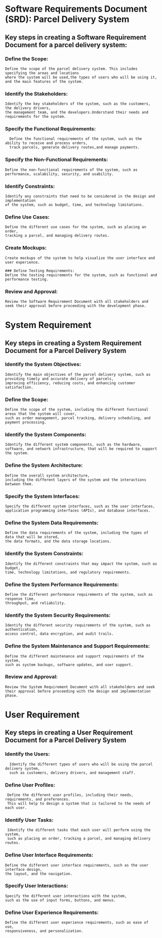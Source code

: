   # Software Requirements Document (SRD):  Parcel Delivery System
   ## Key steps in creating a Software Requirement Document for a parcel delivery system:

 ###   Define the Scope: 
    Define the scope of the parcel delivery system. This includes specifying the areas and locations 
    where the system will be used,the types of users who will be using it, and the main features of the system.

  ###   Identify the Stakeholders: 
    Identify the key stakeholders of the system, such as the customers, the delivery drivers, 
    the management team, and the developers.Understand their needs and requirements for the system.

   ###    Specify the Functional Requirements: 
      Define the functional requirements of the system, such as the ability to receive and process orders, 
      track parcels, generate delivery routes,and manage payments.

 ###       Specify the Non-Functional Requirements: 
    Define the non-functional requirements of the system, such as performance, scalability, security, and usability.

   ###  Identify Constraints: 
    Identify any constraints that need to be considered in the design and implementation 
    of the system, such as budget, time, and technology limitations.

   ###  Define Use Cases: 
    Define the different use cases for the system, such as placing an order, 
    tracking a parcel, and managing delivery routes.

   ###  Create Mockups: 
    Create mockups of the system to help visualize the user interface and user experience.

    ### Define Testing Requirements: 
    Define the testing requirements for the system, such as functional and performance testing.

  ###   Review and Approval: 
    Review the Software Requirement Document with all stakeholders and
    seek their approval before proceeding with the development phase.
    
    
# System Requirement

## Key steps in creating a System Requirement Document for a Parcel Delivery System

  ###    Identify the System Objectives: 
    Identify the main objectives of the parcel delivery system, such as providing timely and accurate delivery of parcels, 
    improving efficiency, reducing costs, and enhancing customer satisfaction.

   ###   Define the Scope: 
    Define the scope of the system, including the different functional areas that the system will cover, 
    such as order management, parcel tracking, delivery scheduling, and payment processing.

  ###    Identify the System Components: 
    Identify the different system components, such as the hardware,
    software, and network infrastructure, that will be required to support the system.

  ###    Define the System Architecture: 
    Define the overall system architecture, 
    including the different layers of the system and the interactions between them.

  ###      Specify the System Interfaces: 
    Specify the different system interfaces, such as the user interfaces, 
    application programming interfaces (APIs), and database interfaces.

  ###     Define the System Data Requirements: 
    Define the data requirements of the system, including the types of data that will be stored, 
    the data formats, and the data storage locations.

  ###     Identify the System Constraints: 
    Identify the different constraints that may impact the system, such as budget, 
    time, technology limitations, and regulatory requirements.

  ###     Define the System Performance Requirements: 
    Define the different performance requirements of the system, such as response time, 
    throughput, and reliability.

  ###     Identify the System Security Requirements: 
    Identify the different security requirements of the system, such as authentication,
    access control, data encryption, and audit trails.

  ###     Define the System Maintenance and Support Requirements: 
    Define the different maintenance and support requirements of the system, 
    such as system backups, software updates, and user support.

  ###     Review and Approval: 
    Review the System Requirement Document with all stakeholders and seek 
    their approval before proceeding with the design and implementation phase.
    
#    User Requirement
## Key steps in creating a User Requirement Document for a Parcel Delivery System

  ### Identify the Users: 
      Identify the different types of users who will be using the parcel delivery system, 
      such as customers, delivery drivers, and management staff.

  ### Define User Profiles: 
     Define the different user profiles, including their needs, requirements, and preferences. 
     This will help to design a system that is tailored to the needs of each user.

  ### Identify User Tasks: 
     Identify the different tasks that each user will perform using the system, 
     such as placing an order, tracking a parcel, and managing delivery routes.

  ### Define User Interface Requirements: 
    Define the different user interface requirements, such as the user interface design,
    the layout, and the navigation.

  ### Specify User Interactions: 
    Specify the different user interactions with the system, 
    such as the use of input forms, buttons, and menus.

  ### Define User Experience Requirements: 
    Define the different user experience requirements, such as ease of use, 
    responsiveness, and personalization.

